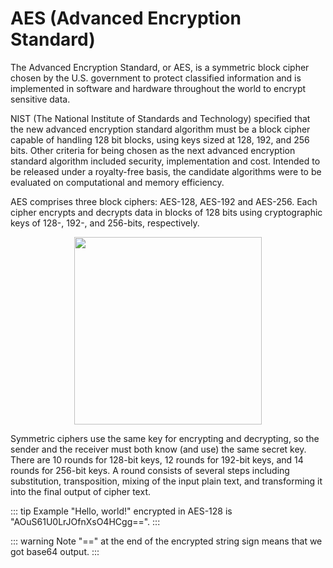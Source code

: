 # AES (Advanced Encryption Standard)

The Advanced Encryption Standard, or AES, is a symmetric block cipher chosen by the U.S. government to protect classified information and is implemented in software and hardware throughout the world to encrypt sensitive data.

NIST (The National Institute of Standards and Technology) specified that the new advanced encryption standard algorithm must be a block cipher capable of handling 128 bit blocks, using keys sized at 128, 192, and 256 bits. Other criteria for being chosen as the next advanced encryption standard algorithm included security, implementation and cost. Intended to be released under a royalty-free basis, the candidate algorithms were to be evaluated on computational and memory efficiency.

AES comprises three block ciphers: AES-128, AES-192 and AES-256. Each cipher encrypts and decrypts data in blocks of 128 bits using cryptographic keys of 128-, 192-, and 256-bits, respectively.

<center>
    <img src = "https://intalsis.com/es-es/assets/images/aes_design.jpg" width="300">
</center>

Symmetric ciphers use the same key for encrypting and decrypting, so the sender and the receiver must both know (and use) the same secret key. There are 10 rounds for 128-bit keys, 12 rounds for 192-bit keys, and 14 rounds for 256-bit keys. A round consists of several steps including substitution, transposition, mixing of the input plain text, and transforming it into the final output of cipher text.

::: tip Example 
"Hello, world!" encrypted in AES-128 is "AOuS61U0LrJOfnXsO4HCgg==".
:::

::: warning Note
"==" at the end of the encrypted string sign means that we got base64 output.
:::